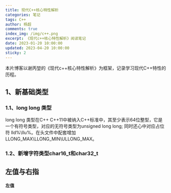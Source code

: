 ```yaml
---
title: 现代C++核心特性解析
categories: 笔记
tags: C++
author: 杨超
comments: true
index_img: /img/c++.png
excerpt: 《现代c++核心特性解析》阅读笔记
date: 2023-01-20 10:00:00
updated: 2023-04-20 10:00:00
sticky: 2
---
```


本片博客以谢丙堃的《现代c++核心特性解析》为框架，记录学习现代C++特性的历程。

## 1、新基础类型

### 1.1、long long 类型

long long 类型在C++ C++11中被纳入C++标准中，其至少表示64位整型，它是一个有符号类型，对应的无符号类型为unsigned long long; 同时还心中对应占位符 lld%\llu%。在头文件中配套增加 LLONG_MAX\LLONG_MIN\ULLONG_MAX。

### 1.2、新增字符类型char16_t和char32_t


## 左值与右指

#### 左值
